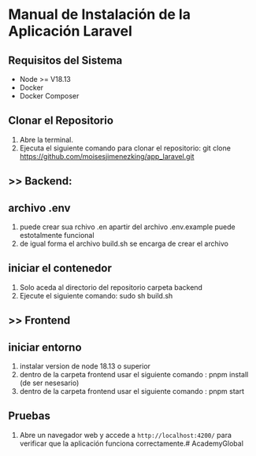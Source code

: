 # Manual de Instalación de la Aplicación Laravel

## Requisitos del Sistema
- Node >= V18.13
- Docker
- Docker Composer

## Clonar el Repositorio
1. Abre la terminal.
2. Ejecuta el siguiente comando para clonar el repositorio: git clone https://github.com/moisesjimenezking/app_laravel.git

## >> Backend:
## archivo .env
1. puede crear sua rchivo .en apartir del archivo .env.example puede estotalmente funcional
2. de igual forma el archivo build.sh se encarga de crear el archivo

## iniciar el contenedor
1. Solo aceda al directorio del repositorio carpeta backend
2. Ejecute el siguiente comando: sudo sh build.sh


## >> Frontend
## iniciar entorno
1. instalar version de node 18.13 o superior
2. dentro de la carpeta frontend usar el siguiente comando : pnpm install (de ser nesesario)
3. dentro de la carpeta frontend usar el siguiente comando : pnpm start


## Pruebas
1. Abre un navegador web y accede a `http://localhost:4200/` para verificar que la aplicación funciona correctamente.# AcademyGlobal
